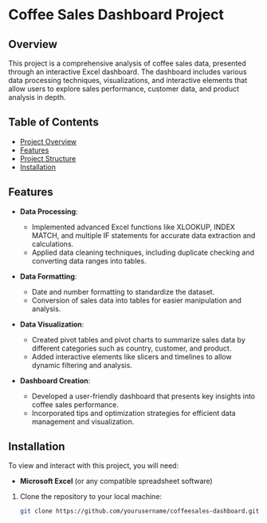 # Coffee Sales Dashboard Project

## Overview

This project is a comprehensive analysis of coffee sales data, presented through an interactive Excel dashboard. The dashboard includes various data processing techniques, visualizations, and interactive elements that allow users to explore sales performance, customer data, and product analysis in depth.

## Table of Contents

- [Project Overview](#overview)
- [Features](#features)
- [Project Structure](#project-structure)
- [Installation](#installation)


## Features

- **Data Processing**:
  - Implemented advanced Excel functions like XLOOKUP, INDEX MATCH, and multiple IF statements for accurate data extraction and calculations.
  - Applied data cleaning techniques, including duplicate checking and converting data ranges into tables.

- **Data Formatting**:
  - Date and number formatting to standardize the dataset.
  - Conversion of sales data into tables for easier manipulation and analysis.

- **Data Visualization**:
  - Created pivot tables and pivot charts to summarize sales data by different categories such as country, customer, and product.
  - Added interactive elements like slicers and timelines to allow dynamic filtering and analysis.

- **Dashboard Creation**:
  - Developed a user-friendly dashboard that presents key insights into coffee sales performance.
  - Incorporated tips and optimization strategies for efficient data management and visualization.

## Installation

To view and interact with this project, you will need:

- **Microsoft Excel** (or any compatible spreadsheet software)
  
1. Clone the repository to your local machine:

   ```bash
   git clone https://github.com/yourusername/coffeesales-dashboard.git


